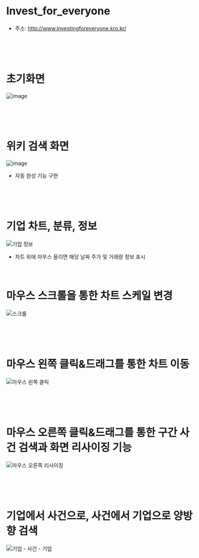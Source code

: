 # Invest_for_everyone

- 주소:  http://www.investingforeveryone.kro.kr/

<br/><br/><br/>

# 초기화면
![image](https://github.com/IAMNOTAHUMANBEING/Investing_for_everyone/assets/60809568/9dde6647-ba57-4e4a-bc74-c800f0749d9b)

<br/><br/><br/>

# 위키 검색 화면
![image](https://github.com/IAMNOTAHUMANBEING/Investing_for_everyone/assets/60809568/37e814c3-ddc3-4b38-a4e3-85fb011b01d8)

- 자동 완성 기능 구현

<br/><br/><br/>

# 기업 차트, 분류, 정보
![기업 정보](https://github.com/IAMNOTAHUMANBEING/Investing_for_everyone/assets/60809568/9e291fcc-2aa7-47ab-81e6-0d93bd3912af)

- 차트 위에 마우스 올리면 해당 날짜 주가 및 거래량 정보 표시
<br/><br/><br/>

# 마우스 스크롤을 통한 차트 스케일 변경
![스크롤](https://github.com/IAMNOTAHUMANBEING/Investing_for_everyone/assets/60809568/1772c1bd-89ce-46e0-8bcc-6245e42faed2)

<br/><br/><br/>

# 마우스 왼쪽 클릭&드래그를 통한 차트 이동
![마우스 왼쪽 클릭](https://github.com/IAMNOTAHUMANBEING/Investing_for_everyone/assets/60809568/d73e8b41-02ff-46a2-b392-22c74c5e27f9)

<br/><br/><br/>

# 마우스 오른쪽 클릭&드래그를 통한 구간 사건 검색과 화면 리사이징 기능
![마우스 오른쪽  리사이징](https://github.com/IAMNOTAHUMANBEING/Investing_for_everyone/assets/60809568/fce74d46-08d2-4e8e-a13d-fac6d6cd510c)

<br/><br/><br/>

# 기업에서 사건으로, 사건에서 기업으로 양방향 검색
![기업 - 사건 - 기업](https://github.com/IAMNOTAHUMANBEING/Investing_for_everyone/assets/60809568/53042433-821b-4338-a9c4-c061130cd8a4)



